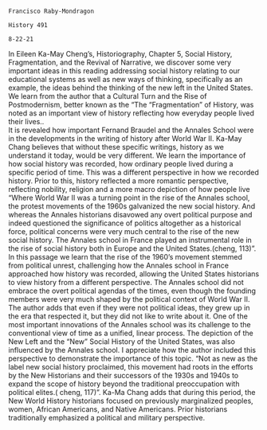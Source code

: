                                                                                                                               Francisco Raby-Mondragon
                                                                                                                              History 491
                                                                                                                              8-22-21


In Eileen Ka-May Cheng’s, Historiography, Chapter 5, Social History, Fragmentation, and the Revival of Narrative, we discover some very important ideas in this reading addressing social history relating to our educational systems as well as new ways of thinking, specifically as an example, the ideas behind the thinking of the new left in the United States. We learn from the author that a Cultural Turn and the Rise of Postmodernism, better known as the “The “Fragmentation” of History, was noted as an important view of  history reflecting how everyday people lived their lives..  
  It is revealed how important Fernand Braudel and the Annales School were in  the developments in the writing of history after World War II. Ka-May Chang  believes  that without these specific writings, history as we understand it today, would be very different. 
We learn the importance of how social history was recorded,  how ordinary people  lived  during a specific period of time.  This was a different perspective in how we recorded history. Prior to this,  history reflected a more romantic perspective, reflecting nobility, religion and a more macro depiction of how people live
“Where World War II was a turning point in the rise of the Annales school, the protest movements of the 1960s galvanized the new social history. And whereas the Annales historians disavowed any overt political purpose and indeed questioned the significance of politics altogether as a historical force, political concerns were very much central to the rise of the new social history. The Annales school in France played an instrumental role in the rise of social history both in Europe and the United States.(cheng, 113)”. In this passage we learn that the rise of the 1960’s movement  stemmed from political unrest, challenging how the Annales school in France  approached how history was recorded, allowing the United States historians to view history from a different perspective. The Annales school did not embrace the overt political agendas of the times, even though the founding members were very much shaped by the political context of World War II. The author adds that even if they were not political ideas, they grew up in the era that respected it, but they did not like to write about it. One of the most important innovations of the Annales school was its challenge to the conventional view of time as a unified, linear process. 
The depiction of the New Left and the “New” Social History of the United States,  was also influenced by the Annales school.  I appreciate how the author included this perspective to demonstrate  the importance of this topic.  “Not as new as the label new social history proclaimed, this movement had roots in the efforts by the New Historians and their successors of the 1930s and 1940s to expand the scope of history beyond the traditional preoccupation with political elites.( cheng, 117)”. 
Ka-Ma Chang adds that during this period, the New World History historians focused on previously marginalized peoples, women, African Americans, and  Native Americans. Prior historians traditionally emphasized  a political and military perspective. 
